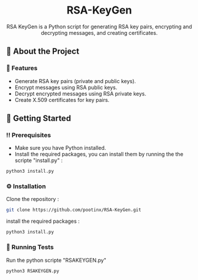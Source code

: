 <div align='center'>

<h1>RSA-KeyGen</h1>
<p>RSA KeyGen is a Python script for generating RSA key pairs, encrypting and decrypting messages, and creating certificates.</p>




</div>




## :star2: About the Project

### :dart: Features
- Generate RSA key pairs (private and public keys).
- Encrypt messages using RSA public keys.
- Decrypt encrypted messages using RSA private keys.
- Create X.509 certificates for key pairs.


## :toolbox: Getting Started

### :bangbang: Prerequisites

- Make sure you have Python installed.
- Install the required packages, you can install them by running the the scripte "install.py" :
```bash
python3 install.py
```


### :gear: Installation

Clone the repository :
```bash
git clone https://github.com/pootinx/RSA-KeyGen.git
```
install the required packages :
```bash
python3 install.py
```


### :test_tube: Running Tests

Run the python scripte "RSAKEYGEN.py"
```bash
python3 RSAKEYGEN.py
```
